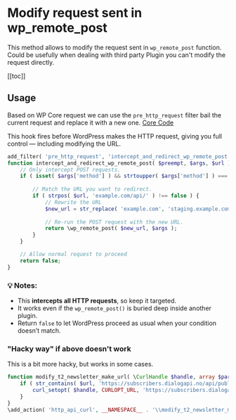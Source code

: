 # Modify request sent in wp_remote_post
This method allows to modify the request sent in `wp_remote_post` function. Could be usefully when dealing with third party Plugin you can't modify the request directly.

[[toc]]

## Usage

Based on WP Core request we can use the `pre_http_request` filter bail the current request and replace it with a new one. [Core Code](https://github.com/WordPress/wordpress-develop/blob/1651947e3dc6ba14e227cf5f2045df6c16908045/src/wp-includes/class-wp-http.php#L277-L277)

This hook fires before WordPress makes the HTTP request, giving you full control — including modifying the URL.

```php
add_filter( 'pre_http_request', 'intercept_and_redirect_wp_remote_post', 10, 3 );
function intercept_and_redirect_wp_remote_post( $preempt, $args, $url ) {
    // Only intercept POST requests.
    if ( isset( $args['method'] ) && strtoupper( $args['method'] ) === 'POST' ) {
        
        // Match the URL you want to redirect.
        if ( strpos( $url, 'example.com/api/' ) !== false ) {
            // Rewrite the URL
            $new_url = str_replace( 'example.com', 'staging.example.com', $url );
            
            // Re-run the POST request with the new URL.
            return \wp_remote_post( $new_url, $args );
        }
    }

    // Allow normal request to proceed
    return false;
}
```

### 💡 Notes:
- This **intercepts all HTTP requests**, so keep it targeted.
- It works even if the `wp_remote_post()` is buried deep inside another plugin.
- Return `false` to let WordPress proceed as usual when your condition doesn’t match.


### "Hacky way" if above doesn't work

This is a bit more hacky, but works in some cases.

```php
function modify_t2_newsletter_make_url( \CurlHandle $handle, array $parsed_args, string $url ): void {
	if ( str_contains( $url, 'https://subscribers.dialogapi.no/api/public/v2/subscribers' ) ) {
		curl_setopt( $handle, CURLOPT_URL, 'https://subscribers.dialogapi.no/api/public/v2/signup_forms/8/signup' );
	}
}
\add_action( 'http_api_curl', __NAMESPACE__ . '\\modify_t2_newsletter_make_url', 10, 3 );
```